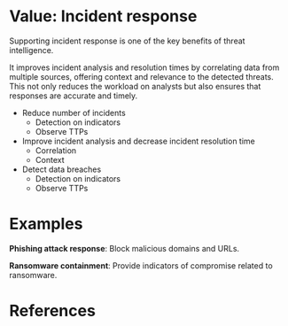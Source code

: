 # Value: Incident response

Supporting incident response is one of the key benefits of threat intelligence.

It improves incident analysis and resolution times by correlating data from multiple sources, offering context and relevance to the detected threats. This not only reduces the workload on analysts but also ensures that responses are accurate and timely.

- Reduce number of incidents
  - Detection on indicators
  - Observe TTPs
- Improve incident analysis and decrease incident resolution time
  - Correlation
  - Context
- Detect data breaches
  - Detection on indicators
  - Observe TTPs

# Examples

**Phishing attack response**: Block malicious domains and URLs.

**Ransomware containment**: Provide indicators of compromise related to ransomware.


# References


